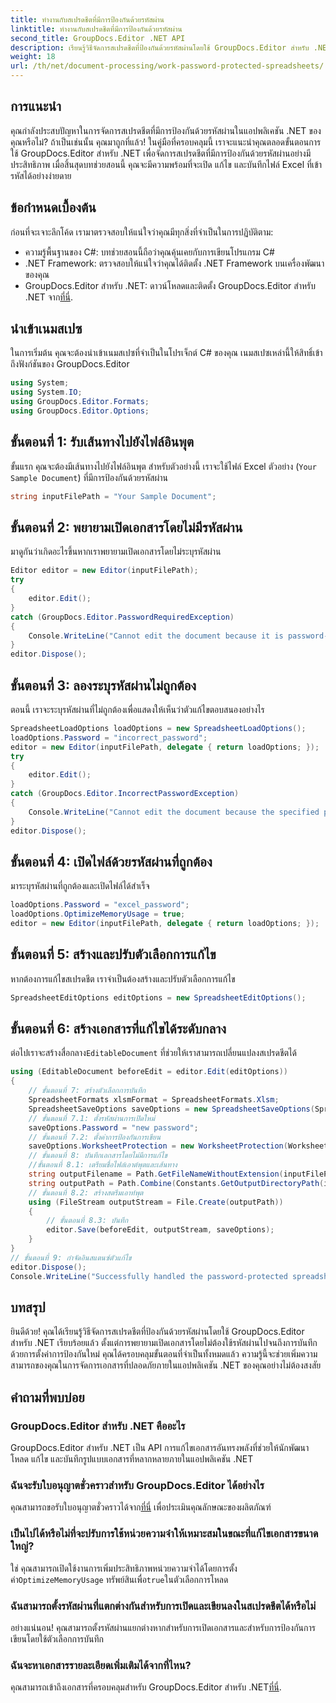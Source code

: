 ```yaml
---
title: ทำงานกับสเปรดชีตที่มีการป้องกันด้วยรหัสผ่าน
linktitle: ทำงานกับสเปรดชีตที่มีการป้องกันด้วยรหัสผ่าน
second_title: GroupDocs.Editor .NET API
description: เรียนรู้วิธีจัดการสเปรดชีตที่ป้องกันด้วยรหัสผ่านโดยใช้ GroupDocs.Editor สำหรับ .NET คำแนะนำโดยละเอียดนี้จะอธิบายขั้นตอนการเปิดเพื่อบันทึกไฟล์ Excel ที่ปลอดภัย
weight: 18
url: /th/net/document-processing/work-password-protected-spreadsheets/
---
```

## การแนะนำ
คุณกำลังประสบปัญหาในการจัดการสเปรดชีตที่มีการป้องกันด้วยรหัสผ่านในแอปพลิเคชัน .NET ของคุณหรือไม่? ถ้าเป็นเช่นนั้น คุณมาถูกที่แล้ว! ในคู่มือที่ครอบคลุมนี้ เราจะแนะนำคุณตลอดขั้นตอนการใช้ GroupDocs.Editor สำหรับ .NET เพื่อจัดการสเปรดชีตที่มีการป้องกันด้วยรหัสผ่านอย่างมีประสิทธิภาพ เมื่อสิ้นสุดบทช่วยสอนนี้ คุณจะมีความพร้อมที่จะเปิด แก้ไข และบันทึกไฟล์ Excel ที่เข้ารหัสได้อย่างง่ายดาย
## ข้อกำหนดเบื้องต้น
ก่อนที่จะเจาะลึกโค้ด เรามาตรวจสอบให้แน่ใจว่าคุณมีทุกสิ่งที่จำเป็นในการปฏิบัติตาม:
- ความรู้พื้นฐานของ C#: บทช่วยสอนนี้ถือว่าคุณคุ้นเคยกับการเขียนโปรแกรม C#
- .NET Framework: ตรวจสอบให้แน่ใจว่าคุณได้ติดตั้ง .NET Framework บนเครื่องพัฒนาของคุณ
-  GroupDocs.Editor สำหรับ .NET: ดาวน์โหลดและติดตั้ง GroupDocs.Editor สำหรับ .NET จาก[ที่นี่](https://releases.groupdocs.com/editor/net/).
## นำเข้าเนมสเปซ
ในการเริ่มต้น คุณจะต้องนำเข้าเนมสเปซที่จำเป็นในโปรเจ็กต์ C# ของคุณ เนมสเปซเหล่านี้ให้สิทธิ์เข้าถึงฟังก์ชันของ GroupDocs.Editor
```csharp
using System;
using System.IO;
using GroupDocs.Editor.Formats;
using GroupDocs.Editor.Options;
```
## ขั้นตอนที่ 1: รับเส้นทางไปยังไฟล์อินพุต
ขั้นแรก คุณจะต้องมีเส้นทางไปยังไฟล์อินพุต สำหรับตัวอย่างนี้ เราจะใช้ไฟล์ Excel ตัวอย่าง (`Your Sample Document`) ที่มีการป้องกันด้วยรหัสผ่าน
```csharp
string inputFilePath = "Your Sample Document";
```
## ขั้นตอนที่ 2: พยายามเปิดเอกสารโดยไม่มีรหัสผ่าน
มาดูกันว่าเกิดอะไรขึ้นหากเราพยายามเปิดเอกสารโดยไม่ระบุรหัสผ่าน
```csharp
Editor editor = new Editor(inputFilePath);
try
{
    editor.Edit();
}
catch (GroupDocs.Editor.PasswordRequiredException)
{
    Console.WriteLine("Cannot edit the document because it is password-protected. A password is required.");
}
editor.Dispose();
```
## ขั้นตอนที่ 3: ลองระบุรหัสผ่านไม่ถูกต้อง
ตอนนี้ เราจะระบุรหัสผ่านที่ไม่ถูกต้องเพื่อแสดงให้เห็นว่าตัวแก้ไขตอบสนองอย่างไร
```csharp
SpreadsheetLoadOptions loadOptions = new SpreadsheetLoadOptions();
loadOptions.Password = "incorrect_password";
editor = new Editor(inputFilePath, delegate { return loadOptions; });
try
{
    editor.Edit();
}
catch (GroupDocs.Editor.IncorrectPasswordException)
{
    Console.WriteLine("Cannot edit the document because the specified password is incorrect.");
}
editor.Dispose();
```
## ขั้นตอนที่ 4: เปิดไฟล์ด้วยรหัสผ่านที่ถูกต้อง
มาระบุรหัสผ่านที่ถูกต้องและเปิดไฟล์ได้สำเร็จ
```csharp
loadOptions.Password = "excel_password";
loadOptions.OptimizeMemoryUsage = true;
editor = new Editor(inputFilePath, delegate { return loadOptions; });
```
## ขั้นตอนที่ 5: สร้างและปรับตัวเลือกการแก้ไข
หากต้องการแก้ไขสเปรดชีต เราจำเป็นต้องสร้างและปรับตัวเลือกการแก้ไข
```csharp
SpreadsheetEditOptions editOptions = new SpreadsheetEditOptions();
```
## ขั้นตอนที่ 6: สร้างเอกสารที่แก้ไขได้ระดับกลาง
 ต่อไปเราจะสร้างสื่อกลาง`EditableDocument` ที่ช่วยให้เราสามารถเปลี่ยนแปลงสเปรดชีตได้
```csharp
using (EditableDocument beforeEdit = editor.Edit(editOptions))
{
    // ขั้นตอนที่ 7: สร้างตัวเลือกการบันทึก
    SpreadsheetFormats xlsmFormat = SpreadsheetFormats.Xlsm;
    SpreadsheetSaveOptions saveOptions = new SpreadsheetSaveOptions(SpreadsheetFormats.Xlsm);
    // ขั้นตอนที่ 7.1: ตั้งรหัสผ่านการเปิดใหม่
    saveOptions.Password = "new password";
    // ขั้นตอนที่ 7.2: ตั้งค่าการป้องกันการเขียน
    saveOptions.WorksheetProtection = new WorksheetProtection(WorksheetProtectionType.All, "write password");
    // ขั้นตอนที่ 8: บันทึกเอกสารโดยไม่มีการแก้ไข
    //ขั้นตอนที่ 8.1: เตรียมชื่อไฟล์เอาต์พุตและเส้นทาง
    string outputFilename = Path.GetFileNameWithoutExtension(inputFilePath) + "." + xlsmFormat.Extension;
    string outputPath = Path.Combine(Constants.GetOutputDirectoryPath(inputFilePath), outputFilename);
    // ขั้นตอนที่ 8.2: สร้างสตรีมเอาท์พุต
    using (FileStream outputStream = File.Create(outputPath))
    {
        // ขั้นตอนที่ 8.3: บันทึก
        editor.Save(beforeEdit, outputStream, saveOptions);
    }
}
// ขั้นตอนที่ 9: กำจัดอินสแตนซ์ตัวแก้ไข
editor.Dispose();
Console.WriteLine("Successfully handled the password-protected spreadsheet. Editor instance has been disposed: {0}", editor.IsDisposed ? "Yes" : "No");
```
## บทสรุป
ยินดีด้วย! คุณได้เรียนรู้วิธีจัดการสเปรดชีตที่ป้องกันด้วยรหัสผ่านโดยใช้ GroupDocs.Editor สำหรับ .NET เรียบร้อยแล้ว ตั้งแต่การพยายามเปิดเอกสารโดยไม่ต้องใช้รหัสผ่านไปจนถึงการบันทึกด้วยการตั้งค่าการป้องกันใหม่ คุณได้ครอบคลุมขั้นตอนที่จำเป็นทั้งหมดแล้ว ความรู้นี้จะช่วยเพิ่มความสามารถของคุณในการจัดการเอกสารที่ปลอดภัยภายในแอปพลิเคชัน .NET ของคุณอย่างไม่ต้องสงสัย
## คำถามที่พบบ่อย
### GroupDocs.Editor สำหรับ .NET คืออะไร
GroupDocs.Editor สำหรับ .NET เป็น API การแก้ไขเอกสารอันทรงพลังที่ช่วยให้นักพัฒนาโหลด แก้ไข และบันทึกรูปแบบเอกสารที่หลากหลายภายในแอปพลิเคชัน .NET
### ฉันจะรับใบอนุญาตชั่วคราวสำหรับ GroupDocs.Editor ได้อย่างไร
 คุณสามารถขอรับใบอนุญาตชั่วคราวได้จาก[ที่นี่](https://purchase.groupdocs.com/temporary-license/) เพื่อประเมินคุณลักษณะของผลิตภัณฑ์
### เป็นไปได้หรือไม่ที่จะปรับการใช้หน่วยความจำให้เหมาะสมในขณะที่แก้ไขเอกสารขนาดใหญ่?
 ใช่ คุณสามารถเปิดใช้งานการเพิ่มประสิทธิภาพหน่วยความจำได้โดยการตั้งค่า`OptimizeMemoryUsage` ทรัพย์สินเพื่อ`true`ในตัวเลือกการโหลด
### ฉันสามารถตั้งรหัสผ่านที่แตกต่างกันสำหรับการเปิดและเขียนลงในสเปรดชีตได้หรือไม่
อย่างแน่นอน! คุณสามารถตั้งรหัสผ่านแยกต่างหากสำหรับการเปิดเอกสารและสำหรับการป้องกันการเขียนโดยใช้ตัวเลือกการบันทึก
### ฉันจะหาเอกสารรายละเอียดเพิ่มเติมได้จากที่ไหน?
 คุณสามารถเข้าถึงเอกสารที่ครอบคลุมสำหรับ GroupDocs.Editor สำหรับ .NET[ที่นี่](https://tutorials.groupdocs.com/editor/net/).